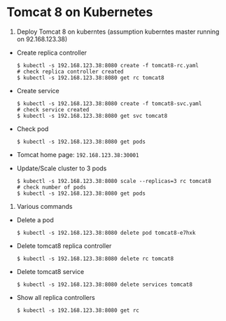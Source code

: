 # Tomcat 8 on Kubernetes

1. Deploy Tomcat 8 on kuberntes (assumption kuberntes master running on 92.168.123.38)
 * Create replica controller

    ```
    $ kubectl -s 192.168.123.38:8080 create -f tomcat8-rc.yaml
    # check replica controller created
    $ kubectl -s 192.168.123.38:8080 get rc tomcat8
    ```
 * Create service
 
    ```
    $ kubectl -s 192.168.123.38:8080 create -f tomcat8-svc.yaml
    # check service created
    $ kubectl -s 192.168.123.38:8080 get svc tomcat8
    ```
 * Check pod
 
    ```
    $ kubectl -s 192.168.123.38:8080 get pods
    ```
 * Tomcat home page: ```192.168.123.38:30001```
 * Update/Scale cluster to 3 pods
 
    ```
    $ kubectl -s 192.168.123.38:8080 scale --replicas=3 rc tomcat8
    # check number of pods
    $ kubectl -s 192.168.123.38:8080 get pods
    ```
1. Various commands
  * Delete a pod
 
    ```
    $ kubectl -s 192.168.123.38:8080 delete pod tomcat8-e7hxk
    ```
  * Delete tomcat8 replica controller
 
    ```
    $ kubectl -s 192.168.123.38:8080 delete rc tomcat8
    ```
  * Delete tomcat8 service
 
    ```
    $ kubectl -s 192.168.123.38:8080 delete services tomcat8
    ```
  * Show all replica controllers
 
    ```
    $ kubectl -s 192.168.123.38:8080 get rc 
    ```
